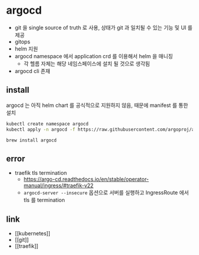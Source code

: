 # argocd

- git 을 single source of truth 로 사용, 상태가 git 과 일치될 수 있는 기능 및 UI 를 제공
- gitops
- helm 지원
- argocd namespace 에서 application crd 를 이용해서 helm 을 매니징
  - 각 헬름 자체는 해당 네임스페이스에 설치 될 것으로 생각됨
- argocd cli 존재

## install
argocd 는 아직 helm chart 를 공식적으로 지원하지 않음, 때문에 manifest 를 통한 설치
```sh
kubectl create namespace argocd
kubectl apply -n argocd -f https://raw.githubusercontent.com/argoproj/argo-cd/stable/manifests/install.yaml

brew install argocd
```

## error
- traefik tls termination
  + https://argo-cd.readthedocs.io/en/stable/operator-manual/ingress/#traefik-v22
  - `argocd-server --insecure` 옵션으로 서버를 실행하고 IngressRoute 에서 tls 를 termination

## link
- [[kubernetes]]
- [[git]]
- [[traefik]]
